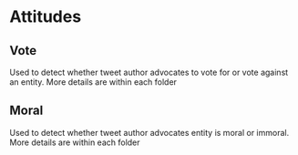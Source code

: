 
# Attitudes

## Vote
Used to detect whether tweet author advocates to vote for or vote against an entity. More details are within each folder


## Moral

Used to detect whether tweet author advocates entity is moral or immoral. More details are within each folder
